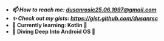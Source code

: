 - ***📫 How to reach me: dusanrosic25.06.1997@gmail.com***
- ***✨ Check out my gists: https://gist.github.com/dusanrsc***
- **🚀 Currently learning: Kotlin 🚀**
- **🌊 Diving Deep Into Android OS 🌊**
